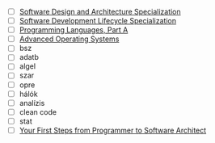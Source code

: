 - [ ] [Software Design and Architecture Specialization](https://www.coursera.org/specializations/software-design-architecture?source=post_page)
- [ ] [Software Development Lifecycle Specialization](https://www.coursera.org/specializations/software-design-architecture?source=post_page)
- [ ] [Programming Languages, Part A](https://www.coursera.org/learn/programming-languages?source=post_page---------------------------)
- [ ] [Advanced Operating Systems](https://www.udacity.com/course/advanced-operating-systems--ud189?source=post_page---------------------------)
- [ ] bsz
- [ ] adatb
- [ ] algel
- [ ] szar
- [ ] opre
- [ ] hálók
- [ ] analízis
- [ ] clean code
- [ ] stat
- [ ] [Your First Steps from Programmer to Software Architect](https://www.udemy.com/course/software-architect-course-first-steps/)
